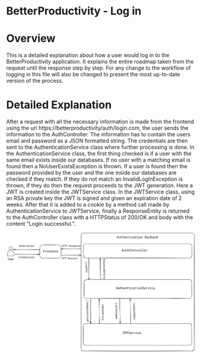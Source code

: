 # BetterProductivity - Log in

# Overview

This is a detailed explanation about how a user would log in to the BetterProductivity application. It explains the entire
roadmap taken from the request until the response step by step. For any change to the workflow of logging in this file 
will also be changed to present the most up-to-date version of the process.

# Detailed Explanation

After a request with all the necessary information is made from the frontend using the url 
https://betterproductivity/auth/login.com, the user sends the information to the AuthController. The information has to
contain the users email and password as a JSON formatted string. The credentials are then sent to the AuthenticationService
class where further processing is done. In the AuthenticationService class, the first thing checked is if a user with the
same email exists inside our databases. If no user with a matching email is found then a NoUserExistsException is thrown.
If a user is found then the password provided by the user and the one inside our databases are checked if they match. If
they do not match an InvalidLogInException is thrown, if they do then the request proceeds to the JWT generation. Here a
JWT is created inside the JWTService class. In the JWTService class, using an RSA private key the JWT is signed and 
given an expiration date of 2 weeks. After that it is added to a cookie by a method call made by AuthenticationService to
JWTService, finally a ResponseEntity is returned to the AuthController class with a HTTPStatus of 200/OK and body with 
the content "Login successful.".

<picture>
    <source media="(prefers-color-scheme: dark)" srcset="../Images/SignInLight.png">
    <source media="(prefers-color-scheme: light)" srcset="../Images/SignInDark.png">
    <img alt="Image Explanation" src="../Images/SignInLight.png">
</picture>